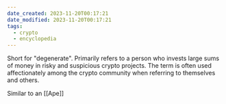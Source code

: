 ```yaml
---
date_created: 2023-11-20T00:17:21
date_modified: 2023-11-20T00:17:21
tags:
  - crypto
  - encyclopedia
---
```

Short for "degenerate". Primarily refers to a person who invests large sums of money in risky and suspicious crypto projects. The term is often used affectionately among the crypto community when referring to themselves and others.

Similar to an [[Ape]]



